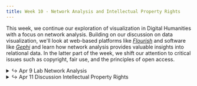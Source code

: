 ```yaml
---
title: Week 10 - Network Analysis and Intellectual Property Rights
---
```


This week, we continue our exploration of visualization in Digital Humanities with a focus on network analysis. Building on our discussion on data visualization, we'll look at web-based platforms like [_Flourish_](https://flourish.studio/) and software like [_Gephi_](https://gephi.org/) and learn how network analysis provides valuable insights into relational data. In the latter part of the week, we shift our attention to critical issues such as copyright, fair use, and the principles of open access.

<details>
  <summary class="session-summary">
    <span class="arrow">↪</span>
    <span class="date-label">Apr 9</span>
    <span class="label label-red">Lab</span>
    <span class="session-title">Network Analysis</span>
  </summary>
  <div markdown="1">
- [Slides](#)
- Reflection
</div>
</details>

<details>
  <summary class="session-summary">
    <span class="arrow">↪</span>
    <span class="date-label">Apr 11</span>
    <span class="label label-blue">Discussion</span>
    <span class="session-title">Intellectual Property Rights</span>
  </summary>
  <div markdown="1">
- [Slides](#)
- Materials
  - [Haggerty, Kenneth. “Intellectual Property Guidelines for the Digital Humanities.”](https://app.perusall.com/courses/introdh24/haggerty_2020_intellectual-property-guidelines-for-the-digital-humanities) Routledge International Handbook of Research Methods in Digital Humanities, edited by Kristen Schuster and Stuart Dunn, Routledge, 2020, pp. 428–40.
  - **Post your reflection in the** <a href="https://introtodh--spring2024.slack.com/archives/C06F1KS1ULT" style="color: #ee6374;">**#reflections** </a>**channel on Slack** <a style="color: #ee6374;">**before 9am on the day of our class.**</a>



</div>
</details>
